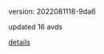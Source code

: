 version: 2022081118-9da6

updated 16 avds

[details](https://github.com/0x74f917491bfa7ebfa379/ali_avd_db/blob/master/change_log/2022/08/11/18/9da6.txt)